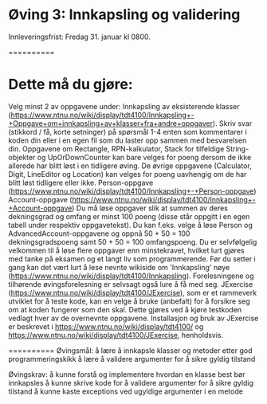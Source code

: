 Øving 3: Innkapsling og validering
==========
Innleveringsfrist: Fredag 31. januar kl 0800.

==========

Dette må du gjøre:
==========
Velg minst 2 av oppgavene under:
Innkapsling av eksisterende klasser (https://www.ntnu.no/wiki/display/tdt4100/Innkapsling+-+Oppgave+om+innkapsling+av+klasser+fra+andre+oppgaver). Skriv svar (stikkord / få, korte setninger) på spørsmål 1-4 enten som kommentarer i koden din eller i en egen fil som du laster opp sammen med besvarelsen din. Oppgavene om Rectangle, RPN-kalkulator, Stack for tilfeldige String-objekter og UpOrDownCounter kan bare velges for poeng dersom de ikke allerede har blitt løst i en tidligere øving. De øvrige oppgavene (Calculator, Digit, LineEditor og Location) kan velges for poeng uavhengig om de har blitt løst tidligere eller ikke.
Person-oppgave (https://www.ntnu.no/wiki/display/tdt4100/Innkapsling+-+Person-oppgave)
Account-oppgave (https://www.ntnu.no/wiki/display/tdt4100/Innkapsling+-+Account-oppgave)
Du må løse oppgaver slik at summen av deres dekningsgrad og omfang er minst 100 poeng (disse står oppgitt i en egen tabell under respektiv oppgavetekst). Du kan f.eks. velge å løse Person og AdvancedAccount-oppgavene og oppnå 50 + 50 = 100 dekningsgradspoeng samt 50 + 50 = 100 omfangspoeng. Du er selvfølgelig velkommen til å løse flere oppgaver enn minstekravet, hvilket lurt gjøres med tanke på eksamen og et langt liv som programmerende.
Før du setter i gang kan det vært lurt å lese nevnte wikiside om 'Innkapsling' nøye (https://www.ntnu.no/wiki/display/tdt4100/Innkapsling). Forelesningene og tilhørende øvingsforelesning er selvsagt også lure å få med seg.
JExercise (https://www.ntnu.no/wiki/display/tdt4100/JExercise), som er et rammeverk utviklet for å teste kode, kan en velge å bruke (anbefalt) for å forsikre seg om at koden fungerer som den skal. Dette gjøres ved å kjøre testkoden vedlagt hver av de overnevnte oppgavene. Installasjon og bruk av JExercise er beskrevet i https://www.ntnu.no/wiki/display/tdt4100/ og https://www.ntnu.no/wiki/display/tdt4100/JExercise, henholdsvis.

==========
Øvingsmål:
å lære å innkapsle klasser og metoder etter god programmeringskikk
å lære å validere argumenter for å sikre gyldig tilstand

Øvingskrav:
å kunne forstå og implementere hvordan en klasse best bør innkapsles
å kunne skrive kode for å validere argumenter for å sikre gyldig tilstand
å kunne kaste exceptions ved ugyldige argumenter i en metode
